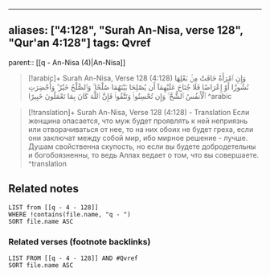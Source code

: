 
---
aliases: ["4:128", "Surah An-Nisa, verse 128", "Qur'an 4:128"]
tags: Qvref
---

parent:: [[q - An-Nisa (4)|An-Nisa]]

> [!arabic]+ Surah An-Nisa, Verse 128 (4:128)
> <span class="quran-arabic">وَإِنِ ٱمْرَأَةٌ خَافَتْ مِنۢ بَعْلِهَا نُشُوزًا أَوْ إِعْرَاضًا فَلَا جُنَاحَ عَلَيْهِمَآ أَن يُصْلِحَا بَيْنَهُمَا صُلْحًا ۚ وَٱلصُّلْحُ خَيْرٌ ۗ وَأُحْضِرَتِ ٱلْأَنفُسُ ٱلشُّحَّ ۚ وَإِن تُحْسِنُوا۟ وَتَتَّقُوا۟ فَإِنَّ ٱللَّهَ كَانَ بِمَا تَعْمَلُونَ خَبِيرًا</span>
^arabic

> [!translation]+ Surah An-Nisa, Verse 128 (4:128) - Translation
> Если женщина опасается, что муж будет проявлять к ней неприязнь или отворачиваться от нее, то на них обоих не будет греха, если они заключат между собой мир, ибо мирное решение - лучше. Душам свойственна скупость, но если вы будете добродетельны и богобоязненны, то ведь Аллах ведает о том, что вы совершаете.
^translation



## Related notes
```dataview
LIST from [[q - 4 - 128]]
WHERE !contains(file.name, "q - ")
SORT file.name ASC
```

### Related verses (footnote backlinks)
```dataview
LIST FROM [[q - 4 - 128]] AND #Qvref
SORT file.name ASC
```


